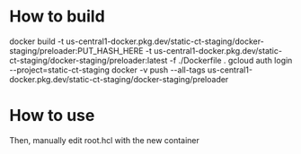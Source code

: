 # How to build
docker build -t us-central1-docker.pkg.dev/static-ct-staging/docker-staging/preloader:PUT_HASH_HERE -t us-central1-docker.pkg.dev/static-ct-staging/docker-staging/preloader:latest -f ./Dockerfile .
gcloud auth login --project=static-ct-staging
docker -v push --all-tags  us-central1-docker.pkg.dev/static-ct-staging/docker-staging/preloader

# How to use
Then, manually edit root.hcl with the new container

